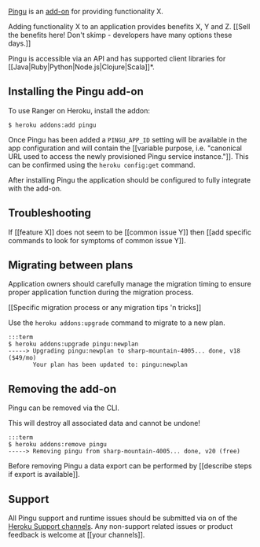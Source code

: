 [Pingu](http://addons.heroku.com/pingu) is an [add-on](http://addons.heroku.com) for providing functionality X.

Adding functionality X to an application provides benefits X, Y and Z. [[Sell the benefits here! Don't skimp - developers have many options these days.]]

Pingu is accessible via an API and has supported client libraries for [[Java|Ruby|Python|Node.js|Clojure|Scala]]*.

## Installing the Pingu add-on

To use Ranger on Heroku, install the addon:

    $ heroku addons:add pingu

Once Pingu has been added a `PINGU_APP_ID` setting will be available in the app configuration and will contain the
[[variable purpose, i.e. "canonical URL used to access the newly provisioned Pingu service instance."]].
This can be confirmed using the `heroku config:get` command.

After installing Pingu the application should be configured to fully integrate with the add-on.

## Troubleshooting

If [[feature X]] does not seem to be [[common issue Y]] then 
[[add specific commands to look for symptoms of common issue Y]].

## Migrating between plans

<div class="note" markdown="1">Application owners should carefully manage the migration timing to ensure proper application function during the migration process.</div>

[[Specific migration process or any migration tips 'n tricks]]

Use the `heroku addons:upgrade` command to migrate to a new plan.

    :::term
    $ heroku addons:upgrade pingu:newplan
    -----> Upgrading pingu:newplan to sharp-mountain-4005... done, v18 ($49/mo)
           Your plan has been updated to: pingu:newplan

## Removing the add-on

Pingu can be removed via the  CLI.

<div class="warning" markdown="1">This will destroy all associated data and cannot be undone!</div>

    :::term
    $ heroku addons:remove pingu
    -----> Removing pingu from sharp-mountain-4005... done, v20 (free)

Before removing Pingu a data export can be performed by [[describe steps if export is available]].

## Support

All Pingu support and runtime issues should be submitted via on of the [Heroku Support channels](support-channels). Any non-support related issues or product feedback is welcome at [[your channels]].